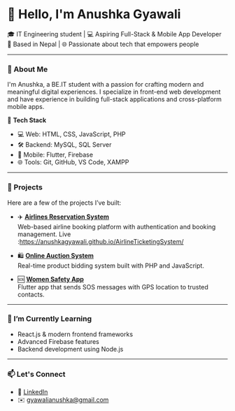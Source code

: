 # 👋 Hello, I'm Anushka Gyawali

🎓 IT Engineering student | 💻 Aspiring Full-Stack & Mobile App Developer  
📍 Based in Nepal | 🌐 Passionate about tech that empowers people

---

### 🚀 About Me

I'm Anushka, a BE.IT student with a passion for crafting modern and meaningful digital experiences. I specialize in front-end web development and have experience in building full-stack applications and cross-platform mobile apps.

🔧 **Tech Stack**  
- 💻 Web: HTML, CSS, JavaScript, PHP  
- 🛠 Backend: MySQL, SQL Server  
- 📱 Mobile: Flutter, Firebase  
- 🌐 Tools: Git, GitHub, VS Code, XAMPP

---

### 📂 Projects

Here are a few of the projects I’ve built:

- ✈️ **[Airlines Reservation System](https://github.com/AnushkaGyawali/AirlineTicketingSystem)**  
  Web-based airline booking platform with authentication and booking management.
  Live :https://anushkagyawali.github.io/AirlineTicketingSystem/

- 🛍 **[Online Auction System](https://github.com/AnushkaGyawali/AuctionTrial)**  
  Real-time product bidding system built with PHP and JavaScript.

- 🆘 **[Women Safety App](https://github.com/AnushkaGyawali/women_safety_app)**  
  Flutter app that sends SOS messages with GPS location to trusted contacts.

---

### 🌱 I’m Currently Learning

- React.js & modern frontend frameworks  
- Advanced Firebase features  
- Backend development using Node.js

---

### 📫 Let's Connect

- 🔗 [LinkedIn](https://linkedin.com/in/anushka-gyawali)  
- ✉️ gyawalianushka@gmail.com




<!--
**AnushkaGyawali/AnushkaGyawali** is a ✨ _special_ ✨ repository because its `README.md` (this file) appears on your GitHub profile.

Here are some ideas to get you started:

- 🔭 I’m currently working on ...
- 🌱 I’m currently learning ...
- 👯 I’m looking to collaborate on ...
- 🤔 I’m looking for help with ...
- 💬 Ask me about ...
- 📫 How to reach me: ...
- 😄 Pronouns: ...
- ⚡ Fun fact: ...
-->
